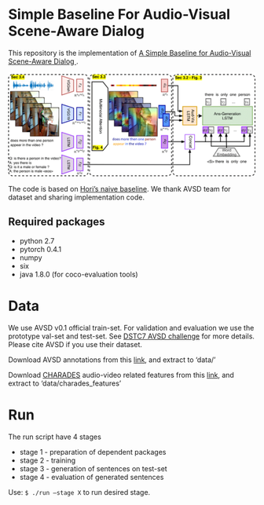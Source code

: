#  Simple Baseline For Audio-Visual Scene-Aware Dialog

This repository is the implementation of [A Simple Baseline for Audio-Visual Scene-Aware Dialog
](https://arxiv.org/abs/1904.05876v1). 

<img src="img/overview_new-1.png">

The code is based on [Hori’s naive baseline](https://github.com/dialogtekgeek/AudioVisualSceneAwareDialog). We thank AVSD team for dataset and sharing implementation code.

## Required packages

- python 2.7
- pytorch 0.4.1
- numpy
- six
- java 1.8.0   (for coco-evaluation tools)

# Data

We use AVSD v0.1 official train-set. For validation and evaluation we use the prototype val-set and test-set. See [DSTC7 AVSD challenge](https://github.com/hudaAlamri/DSTC7-Audio-Visual-Scene-Aware-Dialog-AVSD-Challenge)  for more details. Please cite AVSD if you use their dataset.

Download AVSD annotations from this [link](https://technionmail-my.sharepoint.com/:u:/r/personal/idansc_campus_technion_ac_il/Documents/Deep/AudioVisualSceneAwareDialog/data/data_dl/annotations.tar?csf=1&e=kfZfl5), and extract to ‘data/’


Download [CHARADES](https://allenai.org/plato/charades/) audio-video related features from this [link](https://technionmail-my.sharepoint.com/:u:/g/personal/idansc_campus_technion_ac_il/EQqfg7BwrxdPrAoKG9REl8UBsFr0kH8ccEtVhTdw499bNQ?e=9mpi1j), and extract to ‘data/charades_features’

# Run

The run script have 4 stages

- stage 1 - preparation of dependent packages
- stage 2 - training
- stage 3 - generation of sentences on test-set
- stage 4 - evaluation of generated sentences


Use: ```$ ./run —stage X``` to run desired stage.
